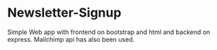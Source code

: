 # Newsletter-Signup
Simple Web app with frontend on bootstrap and html and backend on express. Mailchimp api has also been used.
